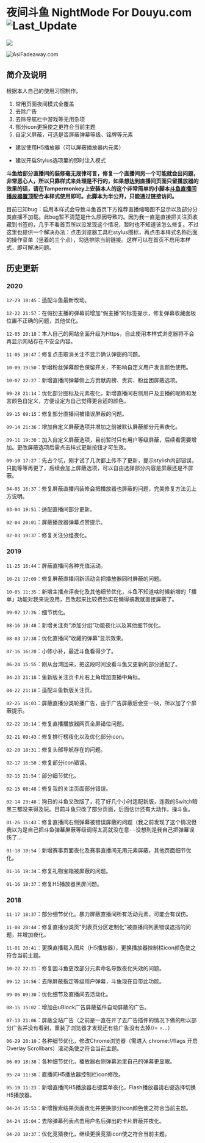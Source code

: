 # 夜间斗鱼 NightMode For Douyu.com ![Last_Update](https://img.shields.io/badge/%E6%9C%80%E5%90%8E%E6%9B%B4%E6%96%B0-2020.12.29-blue)


![](https://userstyles.org/style_screenshots/158117_after.png?r=1609251549)

![AsiFadeaway.com](https://www.asifadeaway.com/imgs/Logo.png)

## 简介及说明

根据本人自己的使用习惯制作。

1. 常用页面夜间模式全覆盖
2. 去除广告
3. 去除导航栏中游戏等无用杂项
4. 部分icon更换使之更符合当前主题
5. 自定义屏蔽，可选是否屏蔽弹幕等级、铭牌等元素

- 建议使用H5播放器（可以屏蔽播放器内元素）

- 建议开启Stylus选项里的即时注入模式

**斗鱼给部分直播间的装修毫无规律可言，修复一个直播间另一个可能就会出问题，非常恶心人，所以只靠样式来处理是不行的，如果想达到直播间页面只留播放器的效果的话，请在Tampermonkey上安装本人的这个非常简单的小脚本[斗鱼直播间播放器置顶](https://greasyfork.org/zh-CN/scripts/399600)配合本样式使用即可。此脚本为半公开，只能通过链接访问。**

目前已知bug：启用本样式会导致斗鱼首页下方推荐直播缩略图不显示以及部分分类直播不加载。此bug暂不清楚是什么原因导致的。因为我一直是直接把关注页收藏到书签的，几乎不看首页所以没发现这个情况，暂时也不知道该怎么修复。不过这里也提供一个解决办法：点击浏览器工具栏stylus图标，再点击本样式名称后面的操作菜单（竖着的三个点），勾选排除当前链接。这样可以在首页不启用本样式，即可解决问题。

## 历史更新

### 2020

`12-29 18:45`：适配斗鱼最新改动。

`12-22 21:57`：在假扮主播的弹幕前增加“假主播”的标签提示，修复弹幕收藏面板位置不正确的问题，其他优化。

`12-05 20:18`：本人自己的网站全面升级为Https，自此使用本样式浏览器将不会再显示网站存在不安全内容。

`11-05 18:47`：修复点击取消关注不显示确认弹窗的问题。

`10-09 19:50`：新增粉丝弹幕颜色保留开关，不影响自定义用户发言颜色使用。

`10-07 22:27`：新增直播间弹幕侧上方贡献周榜、贵宾、粉丝团屏蔽选项。

`09-28 21:14`：优化部分图标及元素夜化，新增直播间右侧用户及主播的昵称和发言颜色自定义，方便设定为自己觉得更合适的颜色。

`09-15 09:15`：修复部分直播间被错误屏蔽的问题。

`09-14 21:36`：增加自定义屏蔽选项并增加之前被默认屏蔽部分元素夜化。

`09-11 19:30`：加入自定义屏蔽选项，目前暂时只有用户等级屏蔽，后续看需要增加。更改屏蔽选项后需点击样式更新按钮才可生效。

`09-10 17:27`：先占个坑，刚才试了几次都上传不了更新，提示stylish内部错误，只能等等再更了，后续会加上屏蔽选项，可以自由选择部分内容是屏蔽还是不屏蔽。

`04-05 16:37`：修复屏蔽直播间装修会把播放器也屏蔽的问题，完美修复方法见上方说明。

`03-04 19:51`：适配直播间部分更新。

`02-04 20:01`：屏蔽播放器弹幕点赞提示。

`02-03 19:37`：修复关注分组夜化。

### 2019

`11-25 16:44`：屏蔽直播间各种充值活动。

`10-21 17:09`：修复屏蔽直播间新活动会把播放器同时屏蔽的问题。

`10-05 11:35`：新增主播点评夜化及其他细节优化，斗鱼不知道啥时候新增的「播单」功能对我来说没用，且改起来比较费劲实在懒得搞我就直接屏蔽了。

`09-02 17:26`：细节优化。

`08-16 19:48`：新增关注页“添加分组”功能夜化以及其他细节优化。

`08-03 17:38`：优化直播间“收藏的弹幕”显示效果。

`07-16 16:20`：小修小补，最近斗鱼看得少了。

`06-24 15:55`：刚从台湾回来，把这段时间没看斗鱼又更新的部分适配了。

`04-23 21:18`：鱼新版关注页卡片右上角增加直播中角标。

`04-22 21:18`：适配斗鱼新版关注页。

`02-25 16:03`：屏蔽直播分类轮播广告，由于广告屏蔽后会空一块，所以加了个屏蔽提示。

`02-22 10:14`：修复直播播放器网页全屏错位问题。

`02-21 09:43`：修复排行榜夜化以及优化部分icon。

`02-20 18:31`：修复头部导航存在的问题。

`02-17 16:50`：修复部分icon错误。

`02-15 21:54`：部分细节优化。

`02-15 08:48`：修复我的关注页面部分错误。

`02-14 23:48`：狗日的斗鱼又改版了，花了好几个小时适配新版，连我的Switch暗黑三都没来得及玩。目前斗鱼只改了部分页面，后面估计还有大动作，操斗鱼。

`01-26 15:43`：修复直播间右侧弹幕被错误屏蔽的问题（我之前发现了这个情况但我以为是自己把斗鱼弹幕屏蔽等级调得太高就没在意- -没想到是我自己把弹幕误伤了...

`01-18 10:54`：新增赛事页面夜化及赛事直播间无用元素屏蔽，其他页面细节优化。

`01-16 19:34`：修复礼物宝箱被屏蔽的问题。

`01-16 18:37`：修复H5播放器黑屏问题。

### 2018

`11-17 18:37`：部分细节优化。暴力屏蔽直播间所有活动元素，可能会有误伤。

`11-08 20:44`：修复直播分类页"列表页分区定制化"被直播间列表错误遮挡的问题，并增加夜化。

`11-01 20:41`：更换直播载入图片（H5播放器），更换播放器控制栏icon颜色使之符合当前主题。

`10-22 22:21`：修复因斗鱼更改部分元素命名导致夜化失效的问题。

`09-12 14:56`：去除屏蔽指定等级用户弹幕，斗鱼现在自带此功能。

`09-06 09:30`：优化细节及直播间去活动化。

`08-15 15:02`：增加由uBlock广告屏蔽插件自动屏蔽的广告。

`07-13 21:06`：屏蔽全站广告（之前是一直在开了去广告插件的情况下做的所以部分广告并没有看到，重装了浏览器才发现还有些广告没有去掉//= =...）

`06-29 20:10`：各种细节优化，修改Chrome浏览器（需进入 chrome://flags 开启 Overlay Scrollbars）滚动条使之符合当前主题。

`06-09 18:38`：各种细节优化，播放器右侧弹幕池里自己的弹幕更显眼。

`05-24 11:38`：直播间H5播放器控制栏icon修改。

`05-19 11:23`：新增直播间H5播放器右键菜单夜化，Flash播放器请右键选择切换H5播放器。

`04-24 15:53`：新增搜索结果页面夜化并更换部分icon颜色使之符合当前主题。

`04-24 15:04`：去除弹幕列表点击用户名后弹出的卡片屏蔽并夜化。

`04-20 10:37`：优化竞猜夜化，继续更换竞猜icon使之符合当前主题。
